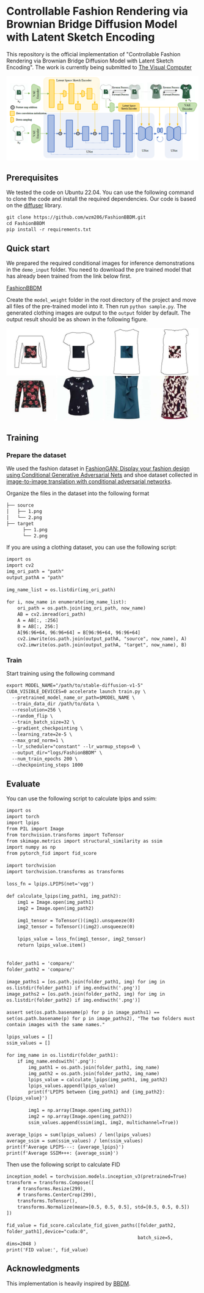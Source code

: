 # Controllable Fashion Rendering via Brownian Bridge Diffusion Model with Latent Sketch Encoding
This repository is the official implementation of "Controllable Fashion Rendering via Brownian Bridge Diffusion Model with Latent Sketch Encoding". The work is currently being submitted to [The Visual Computer](https://link.springer.com/journal/371)

![main](./assets/main.png "main")
## Prerequisites
We tested the code on Ubuntu 22.04. You can use the following command to clone the code and install the required dependencies. Our code is based on the [diffuser](https://github.com/huggingface/diffusers) library.
```
git clone https://github.com/wzm206/FashionBBDM.git
cd FashionBBDM
pip install -r requirements.txt
```
## Quick start
We prepared the required conditional images for inference demonstrations in the `demo_input` folder. You need to download the pre trained model that has already been trained from the link below first.

[FashionBBDM](https://huggingface.co/wzm206/FashionBBDM/tree/main)

Create the `model_weight` folder in the root directory of the project and move all files of the pre-trained model into it. Then run `python sample.py`. The generated clothing images are output to the `output` folder by default. The output result should be as shown in the following figure.

![demo](./assets/demo.png "demo")


## Training
### Prepare the dataset
We used the fashion dataset in [FashionGAN: Display your fashion design using Conditional Generative Adversarial Nets](https://onlinelibrary.wiley.com/doi/abs/10.1111/cgf.13552) and shoe dataset collected in [image-to-image translation with conditional adversarial networks](https://phillipi.github.io/pix2pix/).

Organize the files in the dataset into the following format

```
├── source
│   ├── 1.png
│   └── 2.png
├── target
      ├── 1.png
      └── 2.png
```

If you are using a clothing dataset, you can use the following script:
```
import os
import cv2
img_ori_path = "path"
output_pathA = "path"

img_name_list = os.listdir(img_ori_path)

for i, now_name in enumerate(img_name_list):
    ori_path = os.path.join(img_ori_path, now_name)
    AB = cv2.imread(ori_path)
    A = AB[:, :256]
    B = AB[:, 256:]
    A[96:96+64, 96:96+64] = B[96:96+64, 96:96+64]
    cv2.imwrite(os.path.join(output_pathA, "source", now_name), A)
    cv2.imwrite(os.path.join(output_pathA, "target", now_name), B)
```
### Train
Start training using the following command
```
export MODEL_NAME="/path/to/stable-diffusion-v1-5"
CUDA_VISIBLE_DEVICES=0 accelerate launch train.py \
  --pretrained_model_name_or_path=$MODEL_NAME \
  --train_data_dir /path/to/data \
  --resolution=256 \
  --random_flip \
  --train_batch_size=32 \
  --gradient_checkpointing \
  --learning_rate=2e-5 \
  --max_grad_norm=1 \
  --lr_scheduler="constant" --lr_warmup_steps=0 \
  --output_dir="logs/FashionBBDM" \
  --num_train_epochs 200 \
  --checkpointing_steps 1000
```

## Evaluate
You can use the following script to calculate lpips and ssim:
```
import os
import torch
import lpips
from PIL import Image
from torchvision.transforms import ToTensor
from skimage.metrics import structural_similarity as ssim
import numpy as np
from pytorch_fid import fid_score

import torchvision
import torchvision.transforms as transforms

loss_fn = lpips.LPIPS(net='vgg')

def calculate_lpips(img_path1, img_path2):
    img1 = Image.open(img_path1)
    img2 = Image.open(img_path2)

    img1_tensor = ToTensor()(img1).unsqueeze(0)
    img2_tensor = ToTensor()(img2).unsqueeze(0)

    lpips_value = loss_fn(img1_tensor, img2_tensor)
    return lpips_value.item()


folder_path1 = 'compare/'
folder_path2 = 'compare/'

image_paths1 = [os.path.join(folder_path1, img) for img in os.listdir(folder_path1) if img.endswith('.png')]
image_paths2 = [os.path.join(folder_path2, img) for img in os.listdir(folder_path2) if img.endswith('.png')]

assert set(os.path.basename(p) for p in image_paths1) == set(os.path.basename(p) for p in image_paths2), "The two folders must contain images with the same names."

lpips_values = []
ssim_values = []

for img_name in os.listdir(folder_path1):
    if img_name.endswith('.png'):
        img_path1 = os.path.join(folder_path1, img_name)
        img_path2 = os.path.join(folder_path2, img_name)
        lpips_value = calculate_lpips(img_path1, img_path2)
        lpips_values.append(lpips_value)
        print(f'LPIPS between {img_path1} and {img_path2}: {lpips_value}')
        
        img1 = np.array(Image.open(img_path1))
        img2 = np.array(Image.open(img_path2))
        ssim_values.append(ssim(img1, img2, multichannel=True))

average_lpips = sum(lpips_values) / len(lpips_values)
average_ssim = sum(ssim_values) / len(ssim_values)
print(f'Average LPIPS---: {average_lpips}')
print(f'Average SSIM+++: {average_ssim}')
```

Then use the following script to calculate FID

```
inception_model = torchvision.models.inception_v3(pretrained=True)
transform = transforms.Compose([
    # transforms.Resize(299),
    # transforms.CenterCrop(299),
    transforms.ToTensor(),
    transforms.Normalize(mean=[0.5, 0.5, 0.5], std=[0.5, 0.5, 0.5])
])

fid_value = fid_score.calculate_fid_given_paths([folder_path2, folder_path1],device="cuda:0",
                                                batch_size=5, dims=2048 )
print('FID value:', fid_value)
```


## Acknowledgments
This implementation is heavily inspired by [BBDM](https://github.com/xuekt98/BBDM).
